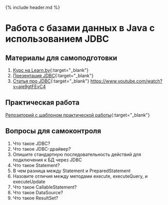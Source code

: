 {% include header.md %}

Работа с базами данных в Java c использованием JDBC
====================

Материалы для самоподготовки
---------------------
1. [Курс на Learn.by](https://learn.by/courses/course-v1:EPAM+JDBC_RD_BY+ext1/about){:target="_blank"}
1. [Презентация JDBC](./presentations/JDBC.pptx){:target="_blank"}
1. [Статья про JDBC](https://javarush.ru/groups/posts/2172-jdbc-ili-s-chego-vsje-nachinaetsja){:target="_blank"}
https://www.youtube.com/watch?v=aje9gtFEyC4

Практическая работа
---------------------
[Репозиторий с шаблоном практической работы](https://github.com/java-online-course/java-jdbc-template){:target="_blank"}

Вопросы для самоконтроля
---------------------
1. Что такое JDBC?
1. Что такое JDBC-драйвер?
1. Опишите стандартную последовательность действий для подключения к БД через JDBC
1. Что такое Statement?
1. В чем разница между Statement и PreparedStatement
1. Назовите отличия между методами execute, executeQuery, и executeUpdate
1. Что такое CallableStatement?
1. Что такое DataSource?
1. Что такое ResultSet?

